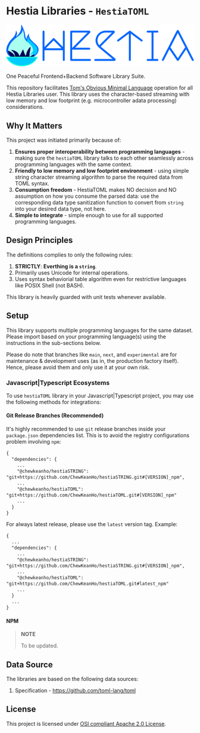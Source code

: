 # Hestia Libraries - `HestiaTOML`

[![Hestia Libraries](https://raw.githubusercontent.com/ChewKeanHo/hestiaTOML/main/src/icons/banner_1200x270.svg)](#)

One Peaceful Frontend+Backend Software Library Suite.

This repository facilitates
[Tom's Obvious Minimal Language](https://github.com/toml-lang/toml) operation
for all Hestia Libraries user. This library uses the character-based
streaming with low memory and low footprint (e.g.
microcontroller adata processing) considerations.




## Why It Matters

This project was initiated primarily because of:

1. **Ensures proper interoperability between programming languages** -
   making sure the `hestiaTOML` library talks to each other seamlessly across
   programming languages with the same context.
2. **Friendly to low memory and low footprint environment** - using simple
   string character streaming algorithm to parse the required data from TOML
   syntax.
3. **Consumption freedom** - HestiaTOML makes NO decision and NO assumption on
   how you consume the parsed data: use the corresponding data type sanitization
   function to convert from `string` into your desired data type, not here.
5. **Simple to integrate** - simple enough to use for all supported programming
   languages.




## Design Principles

The definitions complies to only the following rules:

1. **STRICTLY**: **Everthing is a `string`**.
2. Primarily uses Unicode for internal operations.
3. Uses syntax behaviorial table algorithm even for restrictive languages like
   POSIX Shell (not BASH).

This library is heavily guarded with unit tests whenever available.




## Setup

This library supports multiple programming languages for the same dataset.
Please import based on your programming language(s) using the instructions in
the sub-sections below.

Please do note that branches like `main`, `next`, and `experimental` are for
maintenance & development uses (as in, the production factory itself). Hence,
please avoid them and only use it at your own risk.



### Javascript|Typescript Ecosystems

To use `hestiaTOML` library in your Javascript|Typescript project, you may use
the following methods for integrations:


#### Git Release Branches (Recommended)

It's highly recommended to use `git` release branches inside your `package.json`
dependencies list. This is to avoid the registry configurations problem
involving `npm`:

```
{
  "dependencies": {
    ...
    "@chewkeanho/hestiaSTRING": "git+https://github.com/ChewKeanHo/hestiaSTRING.git#[VERSION]_npm",
    ...
    "@chewkeanho/hestiaTOML": "git+https://github.com/ChewKeanHo/hestiaTOML.git#[VERSION]_npm"
    ...
  }
}
```

For always latest release, please use the `latest` version tag. Example:

```
{
  ...
  "dependencies": {
    ...
    "@chewkeanho/hestiaSTRING": "git+https://github.com/ChewKeanHo/hestiaSTRING.git#[VERSION]_npm",
    ...
    "@chewkeanho/hestiaTOML": "git+https://github.com/ChewKeanHo/hestiaTOML.git#latest_npm"
    ...
  }
  ...
}
```


#### NPM

> **NOTE**
>
> To be updated.




## Data Source

The libraries are based on the following data sources:

1. Specification - https://github.com/toml-lang/toml




## License

This project is licensed under [OSI compliant Apache 2.0 License](LICENSE.txt).
